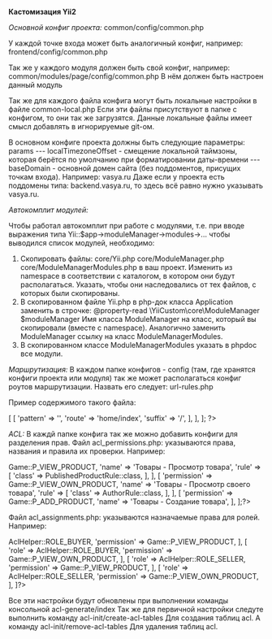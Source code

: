 **Кастомизация Yii2**

_Основной конфиг проекта:_
common/config/common.php

У каждой точке входа может быть аналогичный конфиг, например:
frontend/config/common.php

Так же у каждого модуля должен быть свой конфиг, например: 
common/modules/page/config/common.php
В нём должен быть настроен данный модуль

Так же для каждого файла конфига могут быть локальные настройки в файле common-local.php
Если эти файлы присутствуют в папке с конфигом, то они так же загрузятся. Данные локальные файлы имеет смысл добавлять в игнорируемые git-ом.

В основном конфиге проекта должны быть следующие параметры:
params
--- localTimezoneOffset - смещение локальной таймзоны, которая берётся по умолчанию при форматировании даты-времени
--- baseDomain          - основной домен сайта (без поддоментов, присущих точкам входа). Например: vasya.ru
                          Даже если у проекта есть поддомены типа: backend.vasya.ru, то здесь всё равно нужно указывать vasya.ru.

_Автокомплит модулей:_

Чтобы работал автокомплит при работе с модулями, т.е. при вводе выражения типа Yii::$app->moduleManager->modules->... чтобы выводился список модулей, необходимо:
 1. Скопировать файлы: 
    core/Yii.php
    core/ModuleManager.php
    core/ModuleManagerModules.php
    в ваш проект. Изменить из namespace в соответствии с каталогом, в котором они будут располагаться.
    Указать, чтобы они наследовались от тех файлов, с которых были скопированы.
 2. В скопированном файле Yii.php в php-док класса Application заменить в строчке:
    @property-read \YiiCustom\core\ModuleManager $moduleManager
    Имя класса ModuleManager на класс, который вы скопировали (вместе с namespace).
    Аналогично заменить ModuleManager ссылку на класс ModuleManagerModules.
 3. В скопированном классе ModuleManagerModules указать в phpdoc все модули.

_Маршрутизация:_
В каждом папке конфигов - config (там, где хранятся конфиги проекта или модуля) так же может располагаться конфиг роутов маршрутизации. Назвать его следует:
url-rules.php

Пример содержимого такого файла:
<?php
return [
    'backend' => [
        [
            'pattern' => '',
            'route'   => 'home/index',
            'suffix' => '/',
        ],
    ],
];
?>

_ACL:_
В каждй папке конфига так же можно добавить конфиги для разделения прав.
Файл acl_permissions.php: указываются права, названия и правила их проверки. Например:

<?php
return [
    [
        'permission' => Game::P_VIEW_PRODUCT,
        'name'       => 'Товары - Просмотр товара',
        'rule'       => [
            'class' => PublishedProductRule::class,
        ],
    ],
    [
        'permission' => Game::P_VIEW_OWN_PRODUCT,
        'name'       => 'Товары - Просмотр своего товара',
        'rule'       => [
            'class' => AuthorRule::class,
        ],
    ],
    [
        'permission' => Game::P_ADD_PRODUCT,
        'name'       => 'Товары - Создание товара',
    ],
];?>

Файл acl_assignments.php: указываются назначаемые права для ролей. Например:

<?php
return [
	[
		'role'       => AclHelper::ROLE_BUYER,
		'permission' => Game::P_VIEW_PRODUCT,
	],
	[
		'role'       => AclHelper::ROLE_BUYER,
		'permission' => Game::P_VIEW_OWN_PRODUCT,
	],
	[
		'role'       => AclHelper::ROLE_SELLER,
		'permission' => Game::P_VIEW_PRODUCT,
	],
	[
		'role'       => AclHelper::ROLE_SELLER,
		'permission' => Game::P_VIEW_OWN_PRODUCT,
	],
]?>

Все эти настройки будут обновлены при выполнении команды консольной acl-generate/index
Так же для первичной настройки следуте выполнить команду 
acl-init/create-acl-tables
Для создания таблиц acl. А команду
acl-init/remove-acl-tables
Для удаления таблиц acl.